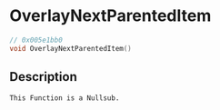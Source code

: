 # OverlayNextParentedItem
```c
// 0x005e1bb0
void OverlayNextParentedItem()
```
## Description
```
This Function is a Nullsub.
```
